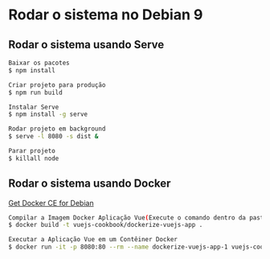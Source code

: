 # Rodar o sistema no Debian 9

## Rodar o sistema usando Serve

```bash
Baixar os pacotes
$ npm install

Criar projeto para produção
$ npm run build

Instalar Serve
$ npm install -g serve

Rodar projeto em background
$ serve -l 8080 -s dist &

Parar projeto
$ killall node
```

## Rodar o sistema usando Docker

[Get Docker CE for Debian](https://docs.docker.com/install/linux/docker-ce/debian/)

```bash
Compilar a Imagem Docker Aplicação Vue(Execute o comando dentro da pasta 'Merenda-Lp2/Merenda-Front/CoreUI-Vue')
$ docker build -t vuejs-cookbook/dockerize-vuejs-app .

Executar a Aplicação Vue em um Contêiner Docker
$ docker run -it -p 8080:80 --rm --name dockerize-vuejs-app-1 vuejs-cookbook/dockerize-vuejs-app
```
